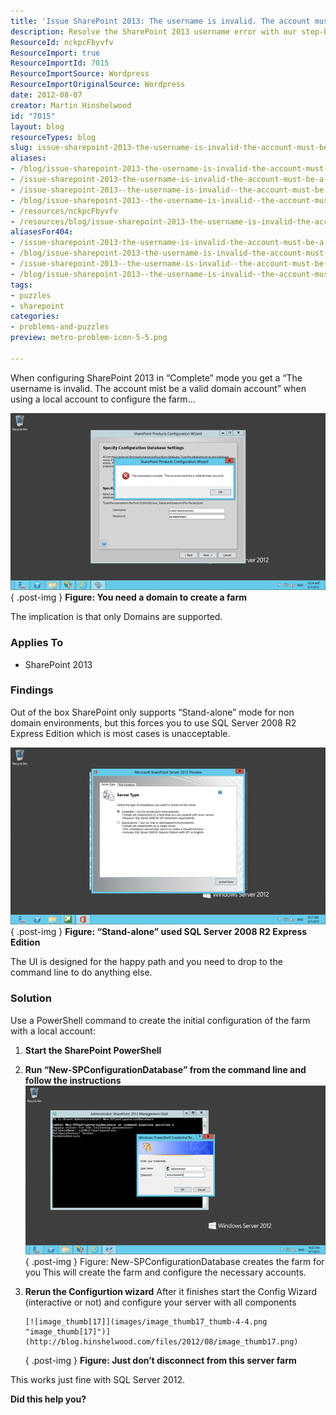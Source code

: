 ```yaml
---
title: 'Issue SharePoint 2013: The username is invalid. The account must be a valid domain account'
description: Resolve the SharePoint 2013 username error with our step-by-step guide. Learn how to configure your farm using PowerShell for a smooth setup!
ResourceId: nckpcFbyvfv
ResourceImport: true
ResourceImportId: 7015
ResourceImportSource: Wordpress
ResourceImportOriginalSource: Wordpress
date: 2012-08-07
creator: Martin Hinshelwood
id: "7015"
layout: blog
resourceTypes: blog
slug: issue-sharepoint-2013-the-username-is-invalid-the-account-must-be-a-valid-domain-account
aliases:
- /blog/issue-sharepoint-2013-the-username-is-invalid-the-account-must-be-a-valid-domain-account
- /issue-sharepoint-2013-the-username-is-invalid-the-account-must-be-a-valid-domain-account
- /issue-sharepoint-2013--the-username-is-invalid--the-account-must-be-a-valid-domain-account
- /blog/issue-sharepoint-2013--the-username-is-invalid--the-account-must-be-a-valid-domain-account
- /resources/nckpcFbyvfv
- /resources/blog/issue-sharepoint-2013-the-username-is-invalid-the-account-must-be-a-valid-domain-account
aliasesFor404:
- /issue-sharepoint-2013-the-username-is-invalid-the-account-must-be-a-valid-domain-account
- /blog/issue-sharepoint-2013-the-username-is-invalid-the-account-must-be-a-valid-domain-account
- /issue-sharepoint-2013--the-username-is-invalid--the-account-must-be-a-valid-domain-account
- /blog/issue-sharepoint-2013--the-username-is-invalid--the-account-must-be-a-valid-domain-account
tags:
- puzzles
- sharepoint
categories:
- problems-and-puzzles
preview: metro-problem-icon-5-5.png

---
```

When configuring SharePoint 2013 in “Complete” mode you get a “The username is invalid. The account mist be a valid domain account” when using a local account to configure the farm…

[![image_thumb[15]](images/image_thumb15_thumb-1-1.png "image_thumb[15]")](http://blog.hinshelwood.com/files/2012/08/image_thumb151.png)  
{ .post-img }
**Figure: You need a domain to create a farm**

The implication is that only Domains are supported.

### Applies To

- SharePoint 2013

### Findings

Out of the box SharePoint only supports “Stand-alone” mode for non domain environments, but this forces you to use SQL Server 2008 R2 Express Edition which is most cases is unacceptable.

[![image](images/image_thumb16-3-3.png "image")](http://blog.hinshelwood.com/files/2012/08/image17.png)  
{ .post-img }
**Figure: “Stand-alone” used SQL Server 2008 R2 Express Edition**

The UI is designed for the happy path and you need to drop to the command line to do anything else.

### Solution

Use a PowerShell command to create the initial configuration of the farm with a local account:

1.  **Start the SharePoint PowerShell**
2.  **Run “New-SPConfigurationDatabase” from the command line and follow the instructions**
    [![image_thumb[16]](images/image_thumb16_thumb-2-2.png "image_thumb[16]")](http://blog.hinshelwood.com/files/2012/08/image_thumb161.png)
    { .post-img }
    Figure: New-SPConfigurationDatabase creates the farm for you
    This will create the farm and configure the necessary accounts.
3.  **Rerun the Configurtion wizard**
    After it finishes start the Config Wizard (interactive or not) and configure your server with all components

        [![image_thumb[17]](images/image_thumb17_thumb-4-4.png "image_thumb[17]")](http://blog.hinshelwood.com/files/2012/08/image_thumb17.png)

    { .post-img }
    **Figure: Just don’t disconnect from this server farm**

This works just fine with SQL Server 2012.

**Did this help you?**
